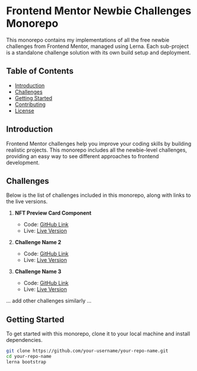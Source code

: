 # Frontend Mentor Newbie Challenges Monorepo

This monorepo contains my implementations of all the free newbie challenges from Frontend Mentor, managed using Lerna. Each sub-project is a standalone challenge solution with its own build setup and deployment.

## Table of Contents
- [Introduction](#introduction)
- [Challenges](#challenges)
- [Getting Started](#getting-started)
- [Contributing](#contributing)
- [License](#license)

## Introduction

Frontend Mentor challenges help you improve your coding skills by building realistic projects. This monorepo includes all the newbie-level challenges, providing an easy way to see different approaches to frontend development.

## Challenges

Below is the list of challenges included in this monorepo, along with links to the live versions.

1. **NFT Preview Card Component**
   - Code: [GitHub Link](https://github.com/sudo-ditto/frontend-mentor-newbie-free/tree/main/packages/nft-preview-card-component)
   - Live: [Live Version](https://frontend-mentor-newbie-free-nft-preview-card-component.vercel.app/)

2. **Challenge Name 2**
   - Code: [GitHub Link](#)
   - Live: [Live Version](#)

3. **Challenge Name 3**
   - Code: [GitHub Link](#)
   - Live: [Live Version](#)

... add other challenges similarly ...

## Getting Started

To get started with this monorepo, clone it to your local machine and install dependencies.

```bash
git clone https://github.com/your-username/your-repo-name.git
cd your-repo-name
lerna bootstrap
